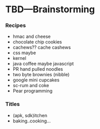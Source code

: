 # TBD—Brainstorming
### Recipes
- hmac and cheese
- chocolate chip cookies
- cachews?? cache cashews
- css maybe
- kernel
- java coffee maybe javascript
- PR hand pulled noodles
- two byte brownies (nibble)
- google mini cupcakes
- sc-rum and coke
- Pear programming


### Titles
- (apk, sdk)itchen
- baking..cooking...

